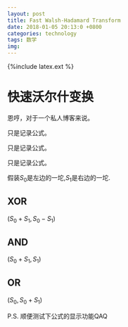 ```yaml
---
layout: post
title: Fast Walsh-Hadamard Transform
date: 2018-01-05 20:13:0 +0800
categories: technology
tags: 数学
img: 
---
```


{%include latex.ext %}

# 快速沃尔什变换

恩哼，对于一个私人博客来说。

只是记录公式。

只是记录公式。

只是记录公式。

假装$S_0$是左边的一坨,$S_1$是右边的一坨.

## XOR

$(S_0+S_1,S_0-S_1)$

## AND

$(S_0+S_1,S_1)$

## OR

$(S_0,S_0+S_1)$

P.S. 顺便测试下公式的显示功能QAQ

